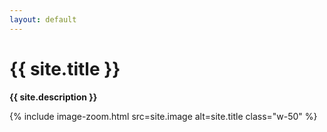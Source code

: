 ```yaml
---
layout: default
---
```


# {{ site.title }}

**{{ site.description }}**

{% include image-zoom.html src=site.image alt=site.title class="w-50" %}

